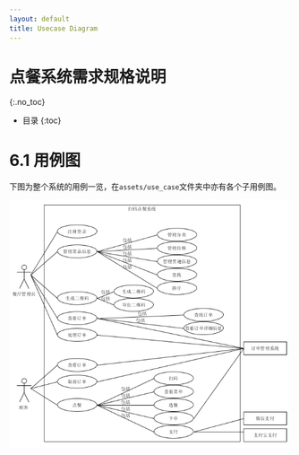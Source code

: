 ```yaml
---
layout: default
title: Usecase Diagram
---
```

# 点餐系统需求规格说明
{:.no_toc}

* 目录
{:toc}

# 6.1 用例图

下图为整个系统的用例一览，在`assets/use_case`文件夹中亦有各个子用例图。

![](assets/use_case/img_use_case/total.png)

